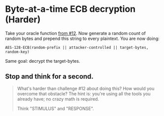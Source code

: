 # Byte-at-a-time ECB decryption (Harder)

Take your oracle function
[from #12](../12-byte-at-a-time-ecb-decryption-simple/12-byte-at-a-time-ecb-decryption-simple.md). Now generate a random
count of random bytes and prepend this string to every plaintext. You are now doing:

```text
AES-128-ECB(random-prefix || attacker-controlled || target-bytes, random-key)
```

Same goal: decrypt the target-bytes.

## Stop and think for a second.

> What's harder than challenge #12 about doing this? How would you overcome that obstacle? The hint is: you're using all
> the tools you already have; no crazy math is required.
>
> Think "STIMULUS" and "RESPONSE".
